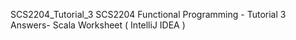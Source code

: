 SCS2204_Tutorial_3
SCS2204 Functional Programming - Tutorial 3 Answers- Scala Worksheet ( IntelliJ IDEA )
